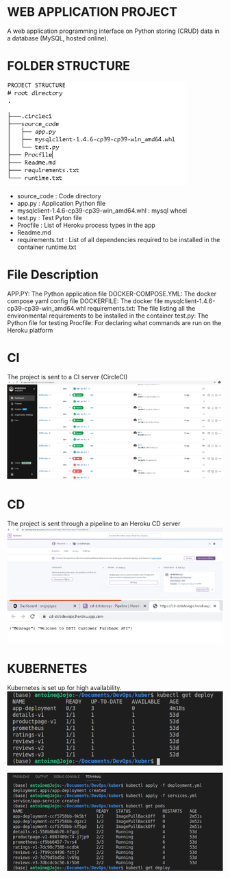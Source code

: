 # WEB APPLICATION PROJECT
A web application programming interface on Python storing (CRUD) data in a database (MySQL, hosted online).

# FOLDER STRUCTURE


![alt text](https://github.com/arojojoyea/DSTIDevOps/blob/main/folder_structure.png?raw=true)

- source_code : Code directory
- app.py :  Application Python file
- mysqlclient-1.4.6-cp39-cp39-win_amd64.whl : mysql wheel
- test.py : Test Pyton file
- Procfile :  List of Heroku process types in the app
- Readme.md
- requirements.txt  : List of all dependencies required to be installed in the container
runtime.txt

# File Description
APP.PY: The Python application file
DOCKER-COMPOSE.YML: The docker compose yaml config file
DOCKERFILE:  The docker file
mysqlclient-1.4.6-cp39-cp39-win_amd64.whl
requirements.txt:   The file listing all the environmental requirements to be installed in the container
test.py: The Python file for testing 
Procfile: For declaring what commands are run on the Heroku platform
  
# CI
The project is sent to a CI server (CircleCI)
![alt text](https://github.com/arojojoyea/DSTIDevOps/blob/main/ci_img.png?raw=true)

# CD
The project is sent through a pipeline to an Heroku CD server
![alt text](https://github.com/arojojoyea/DSTIDevOps/blob/main/heroku_page.png?raw=true)
![alt text](https://github.com/arojojoyea/DSTIDevOps/blob/main/cd_show.png?raw=true)

# KUBERNETES
Kubernetes is set up for high availability.
![alt text](https://github.com/arojojoyea/DSTIDevOps/blob/main/kuber/kuber_pic.png?raw=true)

![alt text](https://github.com/arojojoyea/DSTIDevOps/blob/main/kuber/kuber_pic2.png?raw=true)
